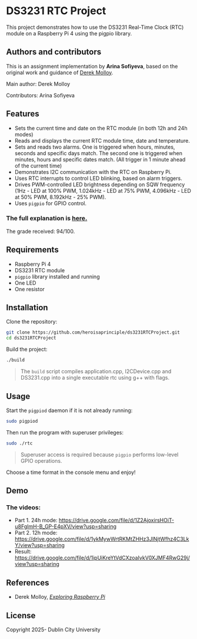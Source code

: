 # DS3231 RTC Project

This project demonstrates how to use the DS3231 Real-Time Clock (RTC) module on a Raspberry Pi 4 using the pigpio library. 

## Authors and contributors

This is an assignment implementation by **Arina Sofiyeva**, based on the original work and guidance of [Derek Molloy](https://github.com/derekmolloy).

Main author: Derek Molloy

Contributors: Arina Sofiyeva

## Features

- Sets the current time and date on the RTC module (in both 12h and 24h modes)
- Reads and displays the current RTC module time, date and temperature. 
- Sets and reads two alarms. One is triggered when hours, minutes, seconds and specific days match. The second one is triggered when minutes, hours and specific dates match. (All trigger in 1 minute ahead of the current time)
- Demonstrates I2C communication with the RTC on Raspberry Pi. 
- Uses RTC interrupts to control LED blinking, based on alarm triggers.
- Drives PWM-controlled LED brightness depending on SQW frequency (1Hz - LED at 100% PWM, 1.024kHz - LED at 75% PWM, 4.096kHz - LED at 50% PWM, 8.192kHz - 25% PWM).
- Uses `pigpio` for GPIO control.

### The full explanation is [here.](https://docs.google.com/document/d/1f_G5BnIo9p2eZKWcX1IQhufwqVfJLneRRVD_5da55mM/edit?usp=sharing) 

The grade received: 94/100.

## Requirements

- Raspberry Pi 4  
- DS3231 RTC module 
- `pigpio` library installed and running
- One LED 
- One resistor

## Installation

Clone the repository:

```bash
git clone https://github.com/heroisaprinciple/ds3231RTCProject.git
cd ds3231RTCProject
```

Build the project:

```bash
./build
```

> The `build` script compiles application.cpp, I2CDevice.cpp and DS3231.cpp into a single executable rtc using g++ with flags.

## Usage

Start the `pigpiod` daemon if it is not already running:

```bash
sudo pigpiod
```

Then run the program with superuser privileges:

```bash
sudo ./rtc
```

> Superuser access is required because `pigpio` performs low-level GPIO operations.

Choose a time format in the console menu and enjoy!

## Demo

### The videos:
- Part 1. 24h mode: https://drive.google.com/file/d/1Z2AjoxirsHOiT-u8FgImH-B_GP-E4pXV/view?usp=sharing
- Part 2. 12h mode: https://drive.google.com/file/d/1ykMywWrtRKMtZHHz3JlNjtWfhz4C3LkY/view?usp=sharing
- Result: https://drive.google.com/file/d/1ipUiKreYtVdCXzoaIvkV0XJMF4RwG29j/view?usp=sharing

## References

- Derek Molloy, [*Exploring Raspberry Pi*](https://github.com/derekmolloy/exploringrpi)

## License
Copyright 2025- Dublin City University
